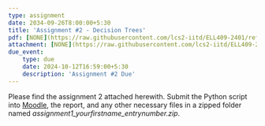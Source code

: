 ```yaml
---
type: assignment
date: 2034-09-26T8:00:00+5:30
title: 'Assignment #2 - Decision Trees'
pdf: [NONE](https://raw.githubusercontent.com/lcs2-iitd/ELL409-2401/refs/heads/main/_assignments/Assignment_2_ELL409.pdf)
attachment: [NONE](https://raw.githubusercontent.com/lcs2-iitd/ELL409-2401/refs/heads/main/_assignments/data.zip)
due_event: 
    type: due
    date: 2024-10-12T16:59:00+5:30
    description: 'Assignment #2 Due'
---
```

Please find the assignment 2 attached herewith.
Submit the Python script into [Moodle](https://moodle.iitd.ac.in/mod/assign/view.php?id=125913), the report, and any other necessary files in a zipped folder named *assignment1_yourfirstname_entrynumber.zip*.
